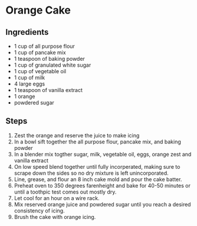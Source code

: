 # Orange Cake 
## Ingredients 
- 1 cup of all purpose flour 
- 1 cup of pancake mix 
- 1 teaspoon of baking powder 
- 1 cup of granulated white sugar 
- 1 cup of vegetable oil 
- 1 cup of milk 
- 4 large eggs 
- 1 teaspoon of vanilla extract 
- 1 orange 
- powdered sugar 
 
## Steps 
1. Zest the orange and reserve the juice to make icing 
2. In a bowl sift together the all purpose flour, pancake mix, and baking powder 
3. In a blender mix togther sugar, milk, vegetable oil, eggs, orange zest and vanilla extract 
4. On low speed blend together until fully incorperated, making sure to scrape down the sides 
so no dry mixture is left unincorporated. 
5. Line, grease, and flour an 8 inch cake mold and pour the cake batter. 
6. Preheat oven to 350 degrees farenheight and bake for 40-50 minutes or until a toothpic test 
comes out mostly dry. 
7. Let cool for an hour on a wire rack. 
8. Mix reserved orange juice and powdered sugar until you reach a desired consistency of 
icing.  
9. Brush the cake with orange icing.  
